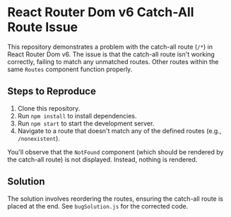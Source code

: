 # React Router Dom v6 Catch-All Route Issue

This repository demonstrates a problem with the catch-all route (`/*`) in React Router Dom v6.  The issue is that the catch-all route isn't working correctly, failing to match any unmatched routes. Other routes within the same `Routes` component function properly. 

## Steps to Reproduce

1. Clone this repository.
2. Run `npm install` to install dependencies.
3. Run `npm start` to start the development server.
4. Navigate to a route that doesn't match any of the defined routes (e.g., `/nonexistent`).

You'll observe that the `NotFound` component (which should be rendered by the catch-all route) is not displayed.  Instead, nothing is rendered.

## Solution

The solution involves reordering the routes, ensuring the catch-all route is placed at the end.  See `bugSolution.js` for the corrected code.